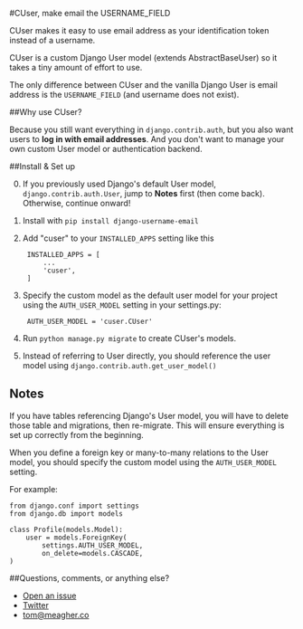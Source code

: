 #CUser, make email the USERNAME_FIELD

CUser makes it easy to use email address as your identification token instead of a username.

CUser is a custom Django User model (extends AbstractBaseUser) so it takes a tiny amount of effort to use.

The only difference between CUser and the vanilla Django User is email address is the `USERNAME_FIELD` (and username does not exist).

##Why use CUser?

Because you still want everything in `django.contrib.auth`, but you also want users to **log in with email addresses**. And you don't want to manage your own custom User model or authentication backend.

##Install & Set up

0. If you previously used Django's default User model, `django.contrib.auth.User`, jump to **Notes** first (then come back). Otherwise, continue onward!

1. Install with `pip install django-username-email`

2. Add "cuser" to your `INSTALLED_APPS` setting like this
    
        INSTALLED_APPS = [
            ...
            'cuser',
        ]

3. Specify the custom model as the default user model for your project using the `AUTH_USER_MODEL` setting in your settings.py:
   
        AUTH_USER_MODEL = 'cuser.CUser'

4. Run `python manage.py migrate` to create CUser's models.

5. Instead of referring to User directly, you should reference the user model using `django.contrib.auth.get_user_model()`

## Notes

If you have tables referencing Django's User model, you will have to delete those table and migrations, then re-migrate. This will ensure everything is set up correctly from the beginning.

When you define a foreign key or many-to-many relations to the User model, you should specify the custom model using the `AUTH_USER_MODEL` setting.

For example:
    
    from django.conf import settings
    from django.db import models

    class Profile(models.Model):
        user = models.ForeignKey(
            settings.AUTH_USER_MODEL,
            on_delete=models.CASCADE,
    )

##Questions, comments, or anything else?

* [Open an issue](https://github.com/thomasmeagher/django-username-email/issues/new "Open an issue")
* [Twitter](https://twitter.com/thomasmeagher "@thomasmeagher")
* tom@meagher.co
